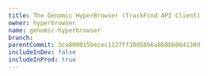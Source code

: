 ```yaml
---
title: The Genomic HyperBrowser (TrackFind API Client)
owner: hyperbrowser
name: genomic-hyperbrowser
branch:
parentCommit: 3ca800015becec1127ff10d58b6a8b8bb064130d
includeInDev: false
includeInProd: true
---
```

